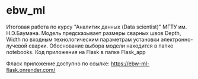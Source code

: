 # ebw_ml
Итоговая работа по курсу "Аналитик данных (Data scientist)" МГТУ им. Н.Э.Баумана.
Модель предсказывает размеры сварных швов Depth, Width по входным технологическим параметрам установки электронно-лучевой сварки.
Обоснование выбора модели находится в папке notebooks. Код приложения на Flask в папке Flask_app

Фласк приложение доступно по ссылке: https://ebw-ml-flask.onrender.com/
